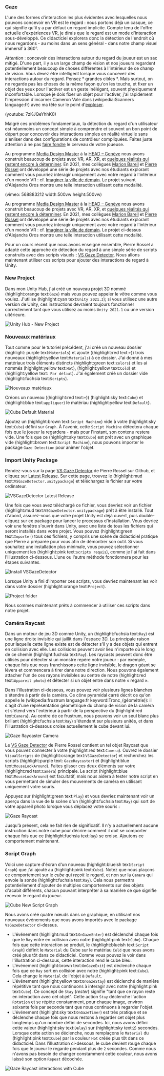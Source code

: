 ### Gaze
L'une des formes d'interaction les plus évidentes avec lesquelles nous pouvons concevoir en VR est le regard : nous portons déjà un casque, ce qui signifie qu'il y a par défaut un regard implicite. Compte tenu de l'offre actuelle d'expériences VR, je dirais que le regard est un mode d'interaction sous-développé. Ce didacticiel explorera donc la détection de l'endroit où nous regardons - au moins dans un sens général - dans notre champ visuel immersif à 360°.

*Attention* : concevoir des interactions autour du regard du joueur est un sac mitigé. D'une part, il y a un large champ de vision et nos joueurs regardent potentiellement beaucoup de choses différentes à l'intérieur de ce champ de vision. Vous devez être intelligent lorsque vous concevez des interactions autour du regard. Pensez * grandes cibles *. Mais surtout, on ne regarde pas les choses de la même façon qu'on les touche, et fixer un objet des yeux pour l'activer est un geste inélégant, souvent physiquement inconfortable. Lorsque je dois fixer un objet pour l'activer, j'ai rapidement l'impression d'incarner Cameron Vale dans (wikipedia:Scanners language:fr) avec ma tête sur le point d'[exploser](https://www.youtube.com/watch?v=YI3NoBeNwfk).

(youtube: 7zKJQeYhhK0)

Malgré ces problèmes fondamentaux, la détection du regard d'un utilisateur est néanmoins un concept simple à comprendre et souvent un bon point de départ pour concevoir des interactions simples en réalité virtuelle sans s'enliser dans des configurations de contrôleur compliquées. Faites juste attention à ne pas [faire fondre](https://www.youtube.com/watch?v=Np10WlC9iDk) le cerveau de votre joueuse.

Au programme [Media Design Master](https://www.hesge.ch/head/en/programs-research/master-arts-media-design) à la [HEAD – Genève](https://www.hesge.ch/head/en) nous avons construit beaucoup de projets avec VR, AR, XR, et [quelques réalités qui restent encore à déterminer](https://www.youtube.com/watch?v=FVJqeu_HfSA). En 2021, mes collègues [Marion Bareil](https://tourmaline-studio.com/fr#about) et [Pierre Rossel](https://github.com/prossel/) ont développé une série de projets avec nos étudiants explorant comment vous pourriez interagir uniquement avec votre regard à l'intérieur d'un monde VR : cf. [Imaginer la ville de demain](https://www.hesge.ch/head/en/project/vr-workshop-imagining-city-tomorrow). Le projet suivant d'Alejandra Oros montre une telle interaction utilisant cette modalité.

(vimeo: 568883212 width:500vw height:500vw)

Au programme [Media Design Master](https://www.hesge.ch/head/en/programs-research/master-arts-media-design) à la [HEAD – Genève](https://www.hesge.ch/head/en) nous avons construit beaucoup de projets avec VR, AR, XR, et [quelques réalités qui restent encore à déterminer](https://www.youtube.com/watch?v=FVJqeu_HfSA). En 2021, mes collègues [Marion Bareil](https://tourmaline-studio.com/fr#about) et [Pierre Rossel](https://github.com/prossel/) ont développé une série de projets avec nos étudiants explorant comment vous pourriez interagir uniquement avec votre regard à l'intérieur d'un monde VR : cf. [Imaginer la ville de demain](https://www.hesge.ch/head/en/project/vr-workshop-imagining-city-tomorrow). Le projet ci-dessus d'Alejandra Oros montre une telle interaction utilisant cette modalité.

Pour un cours récent que nous avons enseigné ensemble, Pierre Rossel a adapté cette approche de détection du regard à une simple série de scripts construits avec des scripts visuels : [VS Gaze Detector](https://github.com/prossel/VS-gaze-detector). Nous allons maintenant utiliser ces scripts pour ajouter des interactions de regard à Unity.

### New Project
Dans mon Unity Hub, j'ai créé un nouveau projet 3D nommé (highlight:orange text:`Gaze`) mais vous pouvez appeler le vôtre comme vous voulez. J'utilise (highlight:cyan text:`Unity 2021.3`); si vous utilisez une autre version de Unity, ces instructions devraient toujours fonctionner correctement tant que vous utilisez au moins `Unity 2021.1` ou une version ultérieure.

![Unity Hub - New Project](hub-new-project-gaze.png)

### Nouveaux matériaux
Tout comme pour le tutoriel précédent, j'ai créé un nouveau dossier (highlight: purple text:`Materials`) et ajouté ((highlight:red text:` + `)) trois nouveaux (highlight:yellow text:`Materials`) à ce dossier. J'ai donné à mes matériaux trois éléments distincts (highlight:green text:`colors`) et les ai nommés (highlight:yellow text:`Hot`), (highlight:yellow text:`Cold`) et (highlight:yellow text:` Par défaut`). J'ai également créé un dossier vide (highlight:fuchsia text:`Scripts`).

![Nouveaux matériaux](new-materials-hot-cold-default.jpg)

Créons un nouveau ((highlight:red text:` + `)) (highlight:sky text:`Cube`) et (highlight:blue text:`appliquer`) le matériau (highlight:yellow text:`Default`).

![Cube Default Material](new-cube-default-material.png)

Ajoutez un (highlight:brown text:`Script Machine`) vide à votre (highlight:sky text:`Cube`) défini sur `Graph`. À l'avenir, cette `Script Machine` détectera chaque fois que le joueur la regardera - mais pour l'instant, son contenu restera vide. Une fois que ce (highlight:sky text:`Cube`) est prêt avec un graphique vide (highlight:brown text:`Script Machine`), nous pouvons importer le package `Gaze Detection` pour animer l'objet.

### Import Unity Package
Rendez-vous sur la page [VS Gaze Detector](https://github.com/prossel/VS-gaze-detector) de Pierre Rossel sur Github, et cliquez sur [Latest Release](https://github.com/prossel/VS-gaze-detector/releases/tag/v1.3.0). Sur cette page, trouvez le (highlight:mud text:`VSGazeDetector.unitypackage`) et téléchargez le fichier sur votre ordinateur.

![VSGazeDetector Latest Release](vs-gaze-detector-release-latest.png)

Une fois que vous avez téléchargé ce fichier, vous devriez voir un fichier (highlight:mud text:`VSGazeDetector.unitypackage`) prêt à être installé. Tout d'abord, assurez-vous que votre projet Unity est déjà ouvert, puis double-cliquez sur ce package pour lancer le processus d'installation. Vous devriez voir une fenêtre s'ouvrir dans Unity, avec une liste de tous les fichiers qui seront installés dans votre projet. Vous pouvez (highlight:green text:`Importer`) tous ces fichiers, y compris une scène de didacticiel pratique que Pierre a préparée pour vous afin de démontrer son outil. Si vous souhaitez une installation plus minimale, vous pouvez sélectionner uniquement les (highlight:pink text:`scripts requis`), comme je l'ai fait dans l'illustration ci-dessous. L'une ou l'autre méthode fonctionnera pour les étapes suivantes.

![Install VSGazeDetector](import-vs-gaze-detector.png)

Lorsque Unity a fini d'importer ces scripts, vous devriez maintenant les voir dans votre dossier (highlight:orange text:`Project`).

![Project folder](project-vs-gaze-detector-scripts.png)

Nous sommes maintenant prêts à commencer à utiliser ces scripts dans notre projet.

### Caméra Raycast
Dans un moteur de jeu 3D comme Unity, un (highlight:fuchsia text:`Ray`) est une ligne droite invisible qui jaillit dans l'espace 3D. La principale raison pour laquelle cette ligne existe est de détecter s'il y a des objets qui entrent en collision avec elle. Les collisions peuvent avoir lieu n'importe où le long de ce chemin (highlight:fuchsia text:`Ray`). Les raycasts peuvent donc être utilisés pour détecter si un monstre repère notre joueur : par exemple, chaque fois que nous franchissons cette ligne invisible, le dragon géant se lèvera et commencera à tirer dans notre direction. Nous pouvons également attacher l'un de ces rayons invisibles au centre de notre (highlight:red text:`Appareil photo`) et détecter si un objet entre dans notre « regard ».

Dans l'illustration ci-dessous, vous pouvez voir plusieurs lignes blanches s'étendre à partir de la caméra. Ce cône pyramidal carré décrit ce qu'on appelle le (wikipedia:frustrum language:fr keyword:Tronc_(géométrie)): il s'agit d'une représentation géométrique du champ de vision de la caméra et s'étend vers l'extérieur à partir de la perspective du (highlight:red text:`Camera`). Au centre de ce frustrum, nous pouvons voir un seul blanc plus brillant (highlight:fuchsia text:`Ray`) s'étendant sur plusieurs unités, et dans l'illustration ci-dessous croise actuellement le cube devant lui.

![Gaze Raycaster Camera](gaze-raycaster-mouse-camera.png)

Le [VS Gaze Detector](https://github.com/prossel/VS-gaze-detector) de Pierre Rossel contient un tel objet Raycast que vous pouvez connecter à votre (highlight:red text:`Camera`). Ouvrez le dossier `VisualScripts` de (highlight:orange text:`VSGazeDetector`) et recherchez les scripts (highlight:purple text: `GazeRaycaster`) et (highlight:blue text:`MouseLookAround`). Faites glisser ces deux éléments sur votre (highlight:red text:`Caméra`) principale. Le script (highlight:blue text:`MouseLookAround`) est facultatif, mais nous aidera à tester notre script en vous permettant de simuler des mouvements de caméra en utilisant uniquement votre souris.

Appuyez sur (highlight:green text:`Play`) et vous devriez maintenant voir un aperçu dans la vue de la scène d'un (highlight:fuchsia text:`Ray`) qui sort de votre appareil photo lorsque vous déplacez votre souris :

![Gaze Raycast](gaze-raycast.gif)

Jusqu'à présent, cela ne fait rien de significatif. Il n'y a actuellement aucune instruction dans notre cube pour décrire comment il doit se comporter chaque fois que ce (highlight:fuchsia text:`Ray`) se croise. Ajoutons ce comportement maintenant.

### Script Graph
Voici une capture d'écran d'un nouveau (highlight:blueish text:`Script Graph`) que j'ai ajouté au (highlight:pink text:`Cube`). Notez que nous plaçons ce comportement sur le *cube* qui *reçoit* le regard, et non sur la `Camera` qui envoie la sonde (highlight:fuchsia text:`Ray`). Cela nous permettra potentiellement d'ajouter de multiples comportements sur des objets d'acabit différents, chacun pouvant interpréter à sa manière ce que signifie recevoir le regard du joueur.

![Cube New Script Graph](gaze-cube-script-graph.png)

Nous avons créé quatre nœuds dans ce graphique, en utilisant nos nouveaux événements que nous avons importés avec le package `VsGazeDetector` ci-dessus.
- L'événement (highlight:mud text:`OnGazeEnter`) est déclenché chaque fois que le `Ray` entre en collision avec notre (highlight:pink text:`Cube`). Chaque fois que cette interaction se produit, le (highlight:blueish text:`Script Graph`) définit le `Material` du Cube sur le matériau `Cold` que nous avons créé plus tôt dans ce didacticiel. Comme vous pouvez le voir dans l'illustration ci-dessous, cette interaction rend le cube bleu.
- L'événement (highlight:brown text:`OnGazeExit`) est déclenché chaque fois que ce `Ray` sort en collision avec notre (highlight:pink text:`Cube`). Cela change le `Material` de l'objet à `Default`.
- L'événement (highlight:yellow text:`OnGazeStay`) est déclenché de manière répétitive tant que nous continuons à interagir avec notre (highlight:pink text:`Cube`). Ce concept de `Stay` (*rester*) signifie "tant que ce rayon reste en interaction avec cet objet". Cette action `Stay` déclenche l'action `Rotation` et se répète constamment, pour chaque image, environ soixante fois par seconde tant que nous continuons à regarder l'objet.
- L'événement (highlight:sky text:`OnGazeTimer`) est très pratique et se déclenche chaque fois que nous restons à regarder cet objet plus longtemps qu'un nombre défini de secondes. Ici, nous avons défini cette valeur (highlight:sky text:`Delay`) sur (highlight:sky text:`2`) secondes. Lorsque cette action se déclenche, nous remplaçons le `Material` du (highlight:pink text:`Cube`) par la couleur `Hot` créée plus tôt dans ce didacticiel. Dans l'illustration ci-dessous, le cube devient rouge chaque fois que le joueur le regarde pendant plus de `2` secondes. Comme nous n'avons pas besoin de changer constamment cette couleur, nous avons laissé son option `Repeat` décochée.

![Gaze Raycast interactions with Cube](gaze-raycast-change-material.gif)